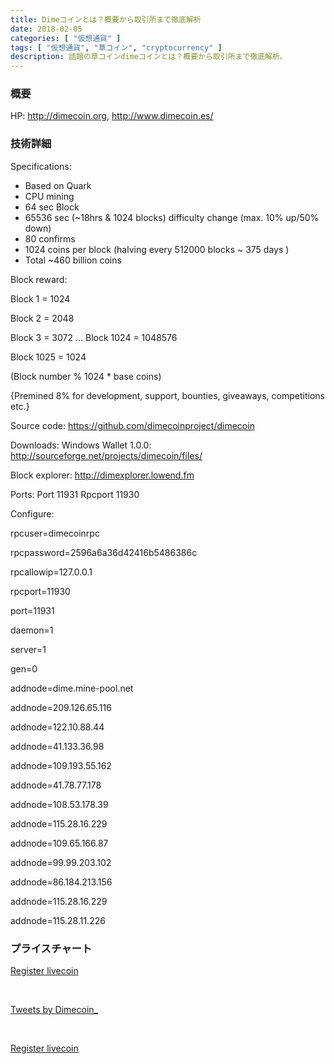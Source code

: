 ```yaml
---
title: Dimeコインとは？概要から取引所まで徹底解析
date: 2018-02-05
categories: [ "仮想通貨" ]
tags: [ "仮想通貨", "草コイン", "cryptocurrency" ]
description: 話題の草コインdimeコインとは？概要から取引所まで徹底解析。
---
```


### 概要

HP: http://dimecoin.org, http://www.dimecoin.es/


### 技術詳細


Specifications:

- Based on Quark
- CPU mining
- 64 sec Block
- 65536 sec (~18hrs & 1024 blocks) difficulty change (max. 10% up/50% down)
- 80 confirms
- 1024 coins per block  (halving every 512000 blocks ~ 375 days )
- Total ~460 billion coins

Block reward:

Block 1 = 1024

Block 2 = 2048

Block 3 = 3072
...
Block 1024 = 1048576

Block 1025 = 1024

(Block number % 1024 * base coins)

{Premined 8% for development, support, bounties, giveaways, competitions etc.}

Source code: https://github.com/dimecoinproject/dimecoin

Downloads: Windows Wallet 1.0.0: http://sourceforge.net/projects/dimecoin/files/

Block explorer: http://dimexplorer.lowend.fm

Ports:
Port 11931
Rpcport 11930

Configure:

rpcuser=dimecoinrpc

rpcpassword=2596a6a36d42416b5486386c

rpcallowip=127.0.0.1

rpcport=11930

port=11931

daemon=1

server=1

gen=0

addnode=dime.mine-pool.net

addnode=209.126.65.116

addnode=122.10.88.44

addnode=41.133.36.98

addnode=109.193.55.162

addnode=41.78.77.178

addnode=108.53.178.39

addnode=115.28.16.229

addnode=109.65.166.87

addnode=99.99.203.102

addnode=86.184.213.156

addnode=115.28.16.229

addnode=115.28.11.226

### プライスチャート

<script type="text/javascript" src="https://files.coinmarketcap.com/static/widget/currency.js"></script><div class="coinmarketcap-currency-widget" data-currency="dimecoin" data-base="JPY" data-secondary="BTC" data-ticker="true" data-rank="true" data-marketcap="true" data-volume="true" data-stats="JPY" data-statsticker="true"></div>



<a href="https://goo.gl/vGGnnF" class="button big">Register livecoin</a>

</br>


<a class="twitter-timeline" data-width="50%" data-height="315" href="https://twitter.com/Dimecoin_?ref_src=twsrc%5Etfw">Tweets by Dimecoin_</a> <script async src="https://platform.twitter.com/widgets.js" charset="utf-8"></script>


</br>


<a href="https://goo.gl/vGGnnF" class="button big">Register livecoin</a>


